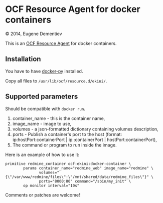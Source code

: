 # OCF Resource Agent for docker containers

&copy; 2014, Eugene Dementiev

This is an [OCF Resource Agent](http://linux-ha.org/wiki/OCF_Resource_Agents) for docker containers.

## Installation

You have to have [docker-py](https://pypi.python.org/pypi/docker-py/0.5.0) installed.

Copy all files to `/usr/lib/ocf/resource.d/ekini/`.

## Supported parameters

Should be compatible with `docker run`.

1. container_name - this is the container name,
2. image_name - image to use,
3. volumes - a json-formatted dictionary containing volumes description,
4. ports - Publish a container's port to the host (format: ip:hostPort:containerPort | ip::containerPort | hostPort:containerPort),
5. The command or program to run inside the image.

Here is an example of how to use it:
```
primitive redmine_container ocf:ekini:docker-container \
        params container_name="redmine_web" image_name="redmine" \
               volumes="{\"/var/www/redmine/files\":\"/mnt/shared/data/redmine_files\"}" \
               ports="8000:80" command="/sbin/my_init" \
        op monitor interval="10s"

```

Comments or patches are welcome!
